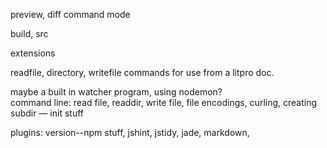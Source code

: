 preview, diff command mode

build, src

extensions

readfile, directory, writefile commands for use from a litpro doc.

maybe a built in watcher program, using nodemon?  
command line: read file, readdir, write file, file encodings, curling, creating subdir — init stuff

plugins: version--npm stuff, jshint, jstidy, jade, markdown,